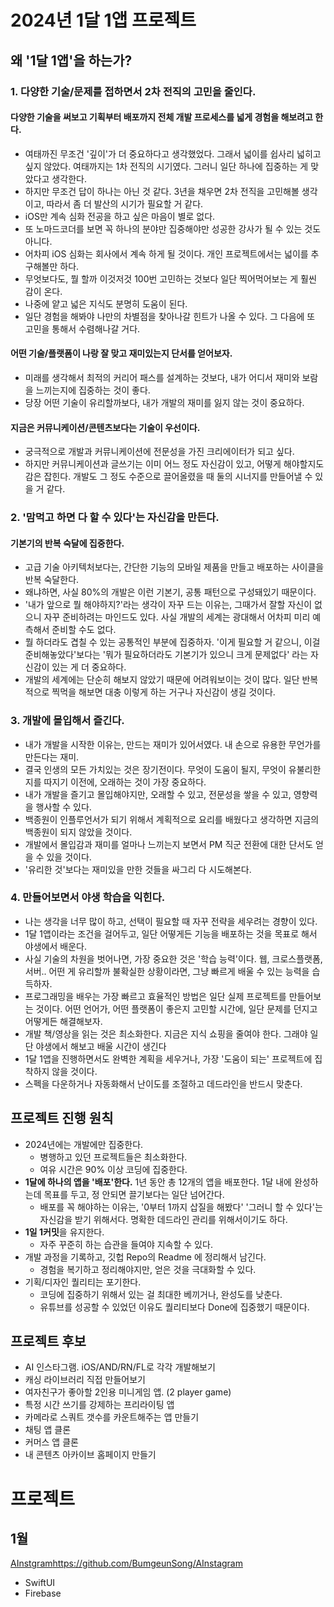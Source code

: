 # 2024년 1달 1앱 프로젝트

## 왜 '1달 1앱'을 하는가?

### 1. 다양한 기술/문제를 접하면서 **2차 전직의 고민**을 줄인다. 

#### 다양한 기술을 써보고 기획부터 배포까지 전체 개발 프로세스를 넓게 경험을 해보려고 한다. 
- 여태까진 무조건 '깊이'가 더 중요하다고 생각했었다. 그래서 넓이를 쉽사리 넓히고 싶지 않았다. 여태까지는 1차 전직의 시기였다. 그러니 일단 하나에 집중하는 게 맞았다고 생각한다.
- 하지만 무조건 답이 하나는 아닌 것 같다. 3년을 채우면 2차 전직을 고민해볼 생각이고, 따라서 좀 더 발산의 시기가 필요할 거 같다. 
- iOS만 계속 심화 전공을 하고 싶은 마음이 별로 없다. 
- 또 노마드코더를 보면 꼭 하나의 분야만 집중해야만 성공한 강사가 될 수 있는 것도 아니다. 
- 어차피 iOS 심화는 회사에서 계속 하게 될 것이다. 개인 프로젝트에서는 넓이를 추구해볼만 하다.
- 무엇보다도, 뭘 할까 이것저것 100번 고민하는 것보다 일단 찍어먹어보는 게 훨씬 감이 온다.
- 나중에 얕고 넓은 지식도 분명히 도움이 된다.
- 일단 경험을 해봐야 나만의 차별점을 찾아나갈 힌트가 나올 수 있다. 그 다음에 또 고민을 통해서 수렴해나갈 거다.

#### 어떤 기술/플랫폼이 나랑 잘 맞고 재미있는지 단서를 얻어보자.
- 미래를 생각해서 최적의 커리어 패스를 설계하는 것보다, 내가 어디서 재미와 보람을 느끼는지에 집중하는 것이 좋다.
- 당장 어떤 기술이 유리할까보다, 내가 개발의 재미를 잃지 않는 것이 중요하다.

#### 지금은 커뮤니케이션/콘텐츠보다는 기술이 우선이다.
- 궁극적으로 개발과 커뮤니케이션에 전문성을 가진 크리에이터가 되고 싶다. 
- 하지만 커뮤니케이션과 글쓰기는 이미 어느 정도 자신감이 있고, 어떻게 해야할지도 감은 잡힌다. 개발도 그 정도 수준으로 끌어올렸을 때 둘의 시너지를 만들어낼 수 있을 거 같다.

### 2. '맘먹고 하면 다 할 수 있다'는 자신감을 만든다.

#### 기본기의 반복 숙달에 집중한다. 
- 고급 기술 아키텍처보다는, 간단한 기능의 모바일 제품을 만들고 배포하는 사이클을 반복 숙달한다. 
- 왜냐하면, 사실 80%의 개발은 이런 기본기, 공통 패턴으로 구성돼있기 때문이다. 
- '내가 앞으로 뭘 해야하지?'라는 생각이 자꾸 드는 이유는, 그때가서 잘할 자신이 없으니 자꾸 준비하려는 마인드도 있다. 사실 개발의 세계는 광대해서 어차피 미리 예측해서 준비할 수도 없다. 
- 뭘 하더라도 겹칠 수 있는 공통적인 부분에 집중하자. '이게 필요할 거 같으니, 이걸 준비해놓았다'보다는 '뭐가 필요하더라도 기본기가 있으니 크게 문제없다' 라는 자신감이 있는 게 더 중요하다.
- 개발의 세계에는 단순히 해보지 않았기 때문에 어려워보이는 것이 많다. 일단 반복적으로 찍먹을 해보면 대충 이렇게 하는 거구나 자신감이 생길 것이다.
     
  
### 3. 개발에 **몰입해서 즐긴다**.
- 내가 개발을 시작한 이유는, 만드는 재미가 있어서였다. 내 손으로 유용한 무언가를 만든다는 재미.
- 결국 인생의 모든 가치있는 것은 장기전이다. 무엇이 도움이 될지, 무엇이 유불리한지를 따지기 이전에, 오래하는 것이 가장 중요하다. 
- 내가 개발을 즐기고 몰입해야지만, 오래할 수 있고, 전문성을 쌓을 수 있고, 영향력을 행사할 수 있다.
- 백종원이 인플루언서가 되기 위해서 계획적으로 요리를 배웠다고 생각하면 지금의 백종원이 되지 않았을 것이다.
- 개발에서 몰입감과 재미를 얼마나 느끼는지 보면서 PM 직군 전환에 대한 단서도 얻을 수 있을 것이다.
- '유리한 것'보다는 재미있을 만한 것들을 싸그리 다 시도해본다.

### 4. **만들어보면서 야생 학습**을 익힌다.
- 나는 생각을 너무 많이 하고, 선택이 필요할 때 자꾸 전략을 세우려는 경향이 있다.
- 1달 1앱이라는 조건을 걸어두고, 일단 어떻게든 기능을 배포하는 것을 목표로 해서 야생에서 배운다.
- 사실 기술의 차원을 벗어나면, 가장 중요한 것은 '학습 능력'이다. 웹, 크로스플랫폼, 서버.. 어떤 게 유리할까 불확실한 상황이라면, 그냥 빠르게 배울 수 있는 능력을 습득하자.
- 프로그래밍을 배우는 가장 빠르고 효율적인 방법은 일단 실제 프로젝트를 만들어보는 것이다. 어떤 언어가, 어떤 플랫폼이 좋은지 고민할 시간에, 일단 문제를 던지고 어떻게든 해결해보자.
- 개발 책/영상을 읽는 것은 최소화한다. 지금은 지식 쇼핑을 줄여야 한다. 그래야 일단 야생에서 해보고 배울 시간이 생긴다
- 1달 1앱을 진행하면서도 완벽한 계획을 세우거나, 가장 '도움이 되는' 프로젝트에 집착하지 않을 것이다.
- 스펙을 다운하거나 자동화해서 난이도를 조절하고 데드라인을 반드시 맞춘다.

## 프로젝트 진행 원칙
  - 2024년에는 개발에만 집중한다.
    - 병행하고 있던 프로젝트들은 최소화한다. 
    - 여유 시간은 90% 이상 코딩에 집중한다.
  - **1달에 하나의 앱을 '배포'한다.** 1년 동안 총 12개의 앱을 배포한다. 1달 내에 완성하는데 목표를 두고, 정 안되면 끌기보다는 일단 넘어간다.
    - 배포를 꼭 해야하는 이유는, '0부터 1까지 삽질을 해봤다' '그러니 할 수 있다'는 자신감을 받기 위해서다. 명확한 데드라인 관리를 위해서이기도 하다.
  - **1일 1커밋**을 유지한다. 
    - 자주 꾸준히 하는 습관을 들여야 지속할 수 있다.
  - 개발 과정을 기록하고, 깃헙 Repo의 Readme 에 정리해서 남긴다.
    - 경험을 복기하고 정리해야지만, 얻은 것을 극대화할 수 있다.
  - 기획/디자인 퀄리티는 포기한다.
    - 코딩에 집중하기 위해서 있는 걸 최대한 베끼거나, 완성도를 낮춘다. 
    - 유튜브를 성공할 수 있었던 이유도 퀄리티보다 Done에 집중했기 때문이다.
    
## 프로젝트 후보
- AI 인스타그램. iOS/AND/RN/FL로 각각 개발해보기
- 캐싱 라이브러리 직접 만들어보기
- 여자친구가 좋아할 2인용 미니게임 앱. (2 player game)
- 특정 시간 쓰기를 강제하는 프리라이팅 앱
- 카메라로 스쿼트 갯수를 카운트해주는 앱 만들기
- 채팅 앱 클론
- 커머스 앱 클론
- 내 콘텐츠 아카이브 홈페이지 만들기

# 프로젝트

## 1월 
[AInstgram](https://github.com/BumgeunSong/AInstagram)https://github.com/BumgeunSong/AInstagram
- SwiftUI
- Firebase
